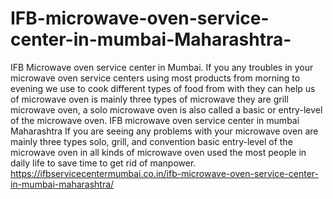 # IFB-microwave-oven-service-center-in-mumbai-Maharashtra-
 IFB Microwave oven service center in Mumbai. If you any troubles in your microwave oven service centers using most products from morning to evening we use to cook different types of food from with they can help us of microwave oven is mainly three types of microwave they are grill microwave oven, a solo microwave oven is also called a basic or entry-level of the microwave oven. IFB microwave oven service center in mumbai Maharashtra  If you are seeing any problems with your microwave oven are mainly three types solo, grill, and convention basic entry-level of the microwave oven in all kinds of microwave oven used the most people in daily life to save time to get rid of manpower. https://ifbservicecentermumbai.co.in/ifb-microwave-oven-service-center-in-mumbai-maharashtra/
